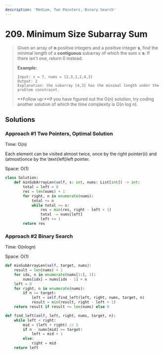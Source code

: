```yaml
---
description: 'Medium, Two Pointers, Binary Search'
---
```


# 209. Minimum Size Subarray Sum

> Given an array of **n** positive integers and a positive integer **s**, find the minimal length of a **contiguous** subarray of which the sum ≥ **s**. If there isn't one, return 0 instead.
>
> **Example:** 
>
> ```text
> Input: s = 7, nums = [2,3,1,2,4,3]
> Output: 2
> Explanation: the subarray [4,3] has the minimal length under the problem constraint.
> ```
>
> **Follow up:**If you have figured out the O\(n\) solution, try coding another solution of which the time complexity is O\(n log n\).

## Solutions

### Approach \#1 Two Pointers, Optimal Solution

Time: O\(n\)

Each element can be visited atmost twice, once by the right pointer\(ii\) and \(atmost\)once by the \text{left}left pointer.

Space: O\(1\)

```python
class Solution:
    def minSubArrayLen(self, s: int, nums: List[int]) -> int:
        total = left = 0
        res = len(nums) + 1
        for right, n in enumerate(nums):
            total += n
            while total >= s:
                res = min(res, right - left + 1)
                total -= nums[left]
                left += 1
        return res
```

### Approach \#2 Binary Search

Time: O\(nlogn\)

Space: O\(1\)

```python
def minSubArrayLen(self, target, nums):
    result = len(nums) + 1
    for idx, n in enumerate(nums[1:], 1):
        nums[idx] = nums[idx - 1] + n
    left = 0
    for right, n in enumerate(nums):
        if n >= target:
            left = self.find_left(left, right, nums, target, n)
            result = min(result, right - left + 1)
    return result if result <= len(nums) else 0

def find_left(self, left, right, nums, target, n):
    while left < right:
        mid = (left + right) // 2
        if n - nums[mid] >= target:
            left = mid + 1
        else:
            right = mid
    return left
```


